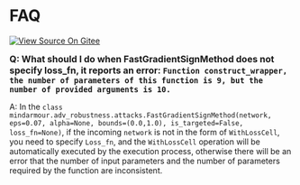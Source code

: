 # FAQ

[![View Source On Gitee](https://mindspore-website.obs.cn-north-4.myhuaweicloud.com/website-images/master/resource/_static/logo_source_en.svg)](https://gitee.com/mindspore/docs/blob/master/docs/mindarmour/docs/source_en/faq.md)

<font size=3>**Q: What should I do when FastGradientSignMethod does not specify loss_fn, it reports an error: `Function construct_wrapper, the number of parameters of this function is 9, but the number of provided arguments is 10.`**</font>

A: In the `class mindarmour.adv_robustness.attacks.FastGradientSignMethod(network, eps=0.07, alpha=None, bounds=(0.0,1.0), is_targeted=False, loss_fn=None)`, if the incoming `network` is not in the form of `WithLossCell`, you need to specify `Loss_fn`, and the `WithLossCell` operation will be automatically executed by the execution process, otherwise there will be an error that the number of input parameters and the number of parameters required by the function are inconsistent.
